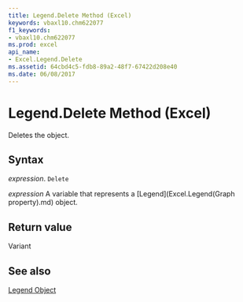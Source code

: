 ```yaml
---
title: Legend.Delete Method (Excel)
keywords: vbaxl10.chm622077
f1_keywords:
- vbaxl10.chm622077
ms.prod: excel
api_name:
- Excel.Legend.Delete
ms.assetid: 64cbd4c5-fdb8-89a2-48f7-67422d208e40
ms.date: 06/08/2017
---
```



# Legend.Delete Method (Excel)

Deletes the object.


## Syntax

 _expression_. `Delete`

 _expression_ A variable that represents a [Legend](Excel.Legend(Graph property).md) object.


## Return value

Variant


## See also


[Legend Object](Excel.Legend(object).md)

